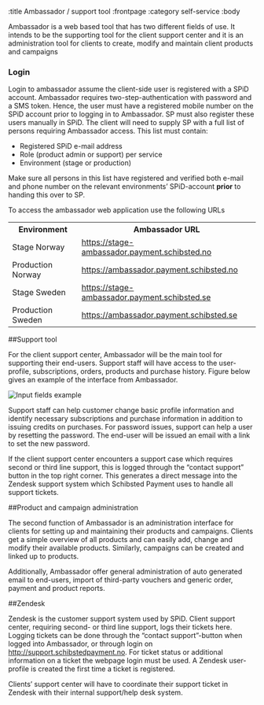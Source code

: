 :title Ambassador / support tool
:frontpage
:category self-service
:body

Ambassador is a web based tool that has two different fields of use. It intends to be the supporting tool for the client support center and it is an administration tool for clients to create, modify and maintain client products and campaigns

### Login

Login to ambassador assume the client-side user is registered with a SPiD account. Ambassador requires two-step-authentication with password and a SMS token. Hence, the user must have a registered mobile number on the SPiD account prior to logging in to Ambassador. SP must also register these users manually in SPiD. The client will need to supply SP with a full list of persons requiring Ambassador access. This list must contain:

* Registered SPiD e-mail address
* Role (product admin or support) per service
* Environment (stage or production)

Make sure all persons in this list have registered and verified both e-mail and phone number on the relevant environments’ SPiD-account **prior** to handing this over to SP.

To access the ambassador web application use the following URLs

<table class="sectioned mbl" width="100%">
  <tr>
    <th>Environment</th>
    <th>Ambassador URL</th>
  </tr>
  <tr>
    <td>Stage Norway</td>
    <td><a href="https://stage-ambassador.payment.schibsted.no">https://stage-ambassador.payment.schibsted.no</a></td>
  </tr>
  <tr>
    <td>Production Norway</td>
    <td><a href="https://ambassador.payment.schibsted.no">https://ambassador.payment.schibsted.no</a></td>
  </tr>
  <tr>
    <td>Stage Sweden</td>
    <td><a href="https://stage-ambassador.payment.schibsted.se">https://stage-ambassador.payment.schibsted.se</a></td>
  </tr>
  <tr>
    <td>Production Sweden</td>
    <td><a href="https://ambassador.payment.schibsted.se">https://ambassador.payment.schibsted.se</a></td>
  </tr>
</table>

##Support tool

For the client support center, Ambassador will be the main tool for supporting their end-users. Support staff will have access to the user-profile, subscriptions, orders, products and purchase history. Figure below gives an example of the interface from Ambassador.

![Input fields example](/images/support/ambassador.png)

Support staff can help customer change basic profile information and identify necessary subscriptions and purchase information in addition to issuing credits on purchases.  For password issues, support can help a user by resetting the password. The end-user will be issued an email with a link to set the new password.

If the client support center encounters a support case which requires second or third line support, this is logged through the “contact support” button in the top right corner. This generates a direct message into the Zendesk support system which Schibsted Payment uses to handle all support tickets.

##Product and campaign administration

The second function of Ambassador is an administration interface for clients for setting up and maintaining their products and campaigns. Clients get a simple overview of all products and can easily add, change and modify their available products. Similarly, campaigns can be created and linked up to products.

Additionally, Ambassador offer general administration of auto generated email to end-users, import of third-party vouchers and generic order, payment and product reports.

##Zendesk

Zendesk is the customer support system used by SPiD. Client support center, requiring second- or third line support, logs their tickets here. Logging tickets can be done through the “contact support”-button when logged into Ambassador, or through login on http://support.schibstedpayment.no.  For ticket status or additional information on a ticket the webpage login must be used. A Zendesk user-profile is created the first time a ticket is registered.

Clients’ support center will have to coordinate their support ticket in Zendesk with their internal support/help desk system. 